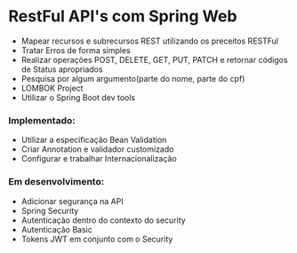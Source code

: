 # RestFul API's com Spring Web

- Mapear recursos e subrecursos REST utilizando os preceitos RESTFul
- Tratar Erros de forma simples
- Realizar operações POST, DELETE, GET, PUT, PATCH e retornar códigos de Status apropriados
- Pesquisa por algum argumento(parte do nome, parte do cpf)
- LOMBOK Project
- Utilizar o Spring Boot dev tools

### Implementado:

- Utilizar a especificação Bean Validation
- Criar Annotation e validador customizado
- Configurar e trabalhar Internacionalização

### Em desenvolvimento:

- Adicionar segurança na API
- Spring Security
- Autenticação dentro do contexto do security
- Autenticação Basic
- Tokens JWT em conjunto com o Security
